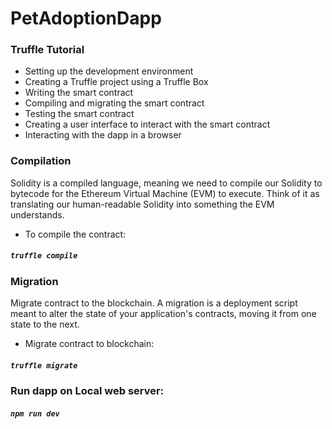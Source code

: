 # PetAdoptionDapp
### Truffle Tutorial
* Setting up the development environment
* Creating a Truffle project using a Truffle Box
* Writing the smart contract
* Compiling and migrating the smart contract
* Testing the smart contract
* Creating a user interface to interact with the smart contract
* Interacting with the dapp in a browser


### Compilation
Solidity is a compiled language, meaning we need to compile our Solidity to bytecode for the Ethereum Virtual Machine (EVM) to execute. Think of it as translating our human-readable Solidity into something the EVM understands.

* To compile the contract:
##### `truffle compile`


### Migration
Migrate contract to the blockchain. A migration is a deployment script meant to alter the state of your application's contracts, moving it from one state to the next.
* Migrate contract to blockchain:
##### `truffle migrate`

### Run dapp on Local web server:
##### `npm run dev`
